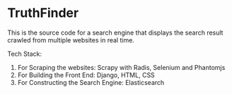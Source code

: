 # TruthFinder

This is the source code for a search engine that displays the search result crawled from multiple websites in real time.

Tech Stack:
1. For Scraping the websites: Scrapy with Radis, Selenium and Phantomjs
2. For Building the Front End: Django, HTML, CSS
3. For Constructing the Search Engine: Elasticsearch

